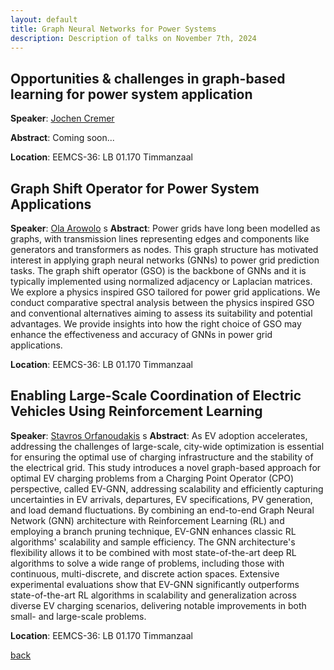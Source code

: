 ```yaml
---
layout: default
title: Graph Neural Networks for Power Systems
description: Description of talks on November 7th, 2024
---
```




## Opportunities & challenges in graph-based learning for power system application


**Speaker**: [Jochen Cremer](https://www.tudelft.nl/en/staff/j.l.cremer/)

**Abstract**: Coming soon...

**Location**: EEMCS-36: LB 01.170 Timmanzaal


## Graph Shift Operator for Power System Applications


**Speaker**: [Ola Arowolo](https://www.tudelft.nl/en/staff/o.a.arowolo/?cHash=48dcf707ee57e8f585ddb4a8d2ee78b1)
s
**Abstract**: Power grids have long been modelled as graphs, with transmission lines representing edges and components like generators and transformers as nodes. This graph structure has motivated interest in applying graph neural networks (GNNs) to power grid prediction tasks. The graph shift operator (GSO) is the backbone of GNNs and it is typically implemented using normalized adjacency or Laplacian matrices.
We explore a physics inspired GSO tailored for power grid applications. We conduct comparative spectral analysis between the physics inspired GSO and conventional alternatives aiming to assess its suitability and potential advantages. We provide insights into how the right choice of GSO may enhance the effectiveness and accuracy of GNNs in power grid applications.

**Location**: EEMCS-36: LB 01.170 Timmanzaal


## Enabling Large-Scale Coordination of Electric Vehicles Using Reinforcement Learning


**Speaker**: [Stavros Orfanoudakis](https://www.tudelft.nl/staff/s.orfanoudakis/?cHash=253c79932834cee4e47e4fc0adb061bd)
s
**Abstract**: As EV adoption accelerates, addressing the challenges of large-scale, city-wide optimization is essential for ensuring the optimal use of charging infrastructure and the stability of the electrical grid. This study introduces a novel graph-based approach for optimal EV charging problems from a Charging Point Operator (CPO) perspective, called EV-GNN, addressing scalability and efficiently capturing uncertainties in EV arrivals, departures, EV specifications, PV generation, and load demand fluctuations. By combining an end-to-end Graph Neural Network (GNN) architecture with Reinforcement Learning (RL) and employing a branch pruning technique, EV-GNN enhances classic RL algorithms' scalability and sample efficiency. The GNN architecture's flexibility allows it to be combined with most state-of-the-art deep RL algorithms to solve a wide range of problems, including those with continuous, multi-discrete, and discrete action spaces. Extensive experimental evaluations show that EV-GNN significantly outperforms state-of-the-art RL algorithms in scalability and generalization across diverse EV charging scenarios, delivering notable improvements in both small- and large-scale problems.

**Location**: EEMCS-36: LB 01.170 Timmanzaal


[back](../index.md#november-7th-2024-graph-neural-networks-for-power-systems)
